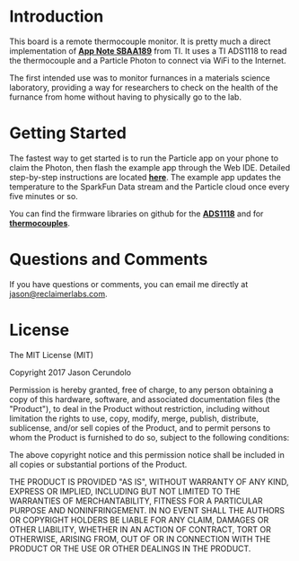# Introduction

This board is a remote thermocouple monitor. It is pretty much a direct implementation of [**App Note SBAA189**](http://www.ti.com/lit/an/sbaa189/sbaa189.pdf) from TI. It uses a TI ADS1118 to read the thermocouple and a Particle Photon to connect via WiFi to the Internet. 

The first intended use was to monitor furnances in a materials science laboratory, providing a way for researchers to check on the health of the furnance from home without having to physically go to the lab. 

# Getting Started

The fastest way to get started is to run the Particle app on your phone to claim the Photon, then flash the example app through the Web IDE. Detailed step-by-step instructions are located [**here**](https://www.reclaimerlabs.com/blog/2016/12/29/wifi-thermocouple-monitor). The example app updates the temperature to the SparkFun Data stream and the Particle cloud once every five minutes or so. 

You can find the firmware libraries on github for the [**ADS1118**](https://github.com/ReclaimerLabs/ReclaimerLabs_ADS1118) and for [**thermocouples**](https://github.com/ReclaimerLabs/ReclaimerLabs_Thermocouple). 

# Questions and Comments

If you have questions or comments, you can email me directly at jason@reclaimerlabs.com. 

# License

The MIT License (MIT)

Copyright 2017 Jason Cerundolo

Permission is hereby granted, free of charge, to any person obtaining a copy of this hardware, software, and associated documentation files (the "Product"), to deal in the Product without restriction, including without limitation the rights to use, copy, modify, merge, publish, distribute, sublicense, and/or sell copies of the Product, and to permit persons to whom the Product is furnished to do so, subject to the following conditions:

The above copyright notice and this permission notice shall be included in all copies or substantial portions of the Product.

THE PRODUCT IS PROVIDED "AS IS", WITHOUT WARRANTY OF ANY KIND, EXPRESS OR IMPLIED, INCLUDING BUT NOT LIMITED TO THE WARRANTIES OF MERCHANTABILITY, FITNESS FOR A PARTICULAR PURPOSE AND NONINFRINGEMENT. IN NO EVENT SHALL THE AUTHORS OR COPYRIGHT HOLDERS BE LIABLE FOR ANY CLAIM, DAMAGES OR OTHER LIABILITY, WHETHER IN AN ACTION OF CONTRACT, TORT OR OTHERWISE, ARISING FROM, OUT OF OR IN CONNECTION WITH THE PRODUCT OR THE USE OR OTHER DEALINGS IN THE PRODUCT. 
